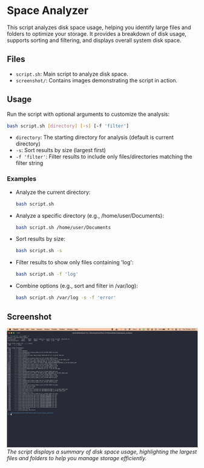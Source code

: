 # Space Analyzer

This script analyzes disk space usage, helping you identify large files and folders to optimize your storage. It provides a breakdown of disk usage, supports sorting and filtering, and displays overall system disk space.

## Files

- `script.sh`: Main script to analyze disk space.
- `screenshot/`: Contains images demonstrating the script in action.

## Usage

Run the script with optional arguments to customize the analysis:

```bash
bash script.sh [directory] [-s] [-f 'filter']
```

- `directory`: The starting directory for analysis (default is current directory)
- `-s`: Sort results by size (largest first)
- `-f 'filter'`: Filter results to include only files/directories matching the filter string

### Examples

- Analyze the current directory:
  ```bash
  bash script.sh
  ```
- Analyze a specific directory (e.g., /home/user/Documents):
  ```bash
  bash script.sh /home/user/Documents
  ```
- Sort results by size:
  ```bash
  bash script.sh -s
  ```
- Filter results to show only files containing 'log':
  ```bash
  bash script.sh -f 'log'
  ```
- Combine options (e.g., sort and filter in /var/log):
  ```bash
  bash script.sh /var/log -s -f 'error'
  ```

## Screenshot

![Disk Space Analysis Output](screenshot/output.png)
_The script displays a summary of disk space usage, highlighting the largest files and folders to help you manage storage efficiently._
